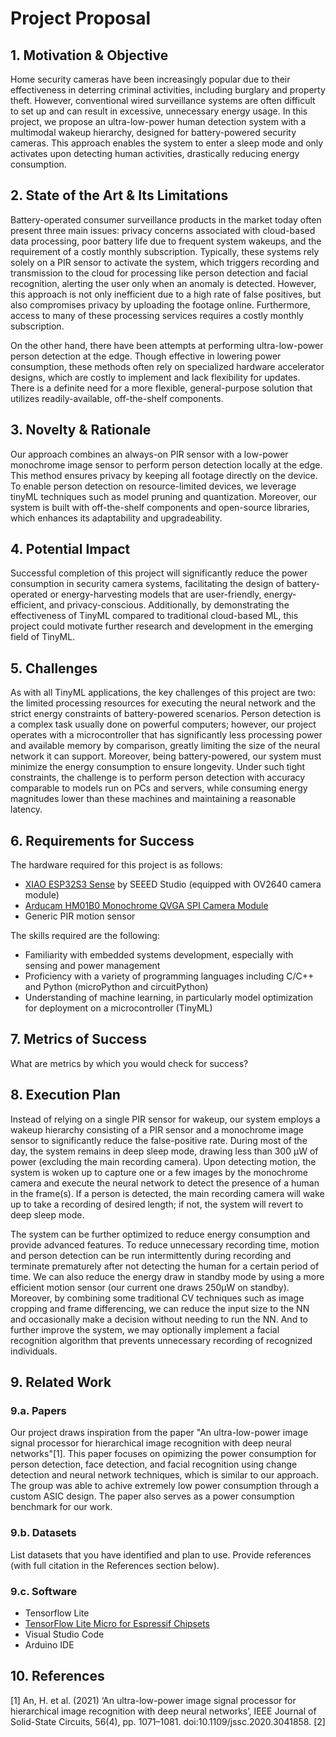 # Project Proposal

## 1. Motivation & Objective

Home security cameras have been increasingly popular due to their effectiveness in deterring criminal activities, including burglary and property theft. However, conventional wired surveillance systems are often difficult to set up and can result in excessive, unnecessary energy usage. In this project, we propose an ultra-low-power human detection system with a multimodal wakeup hierarchy, designed for battery-powered security cameras. This approach enables the system to enter a sleep mode and only activates upon detecting human activities, drastically reducing energy consumption.

## 2. State of the Art & Its Limitations

Battery-operated consumer surveillance products in the market today often present three main issues: privacy concerns associated with cloud-based data processing, poor battery life due to frequent system wakeups, and the requirement of a costly monthly subscription. Typically, these systems rely solely on a PIR sensor to activate the system, which triggers recording and transmission to the cloud for processing like person detection and facial recognition, alerting the user only when an anomaly is detected. However, this approach is not only inefficient due to a high rate of false positives, but also compromises privacy by uploading the footage online. Furthermore, access to many of these processing services requires a costly monthly subscription.

On the other hand, there have been attempts at performing ultra-low-power person detection at the edge. Though effective in lowering power consumption, these methods often rely on specialized hardware accelerator designs, which are costly to implement and lack flexibility for updates. There is a definite need for a more flexible, general-purpose solution that utilizes readily-available, off-the-shelf components.

## 3. Novelty & Rationale

Our approach combines an always-on PIR sensor with a low-power monochrome image sensor to perform person detection locally at the edge. This method ensures privacy by keeping all footage directly on the device. To enable person detection on resource-limited devices, we leverage tinyML techniques such as model pruning and quantization. Moreover, our system is built with off-the-shelf components and open-source libraries, which enhances its adaptability and upgradeability.

## 4. Potential Impact

Successful completion of this project will significantly reduce the power consumption in security camera systems, facilitating the design of battery-operated or energy-harvesting models that are user-friendly, energy-efficient, and privacy-conscious. Additionally, by demonstrating the effectiveness of TinyML compared to traditional cloud-based ML, this project could motivate further research and development in the emerging field of TinyML.

## 5. Challenges

As with all TinyML applications, the key challenges of this project are two: the limited processing resources for executing the neural network and the strict energy constraints of battery-powered scenarios. Person detection is a complex task usually done on powerful computers; however, our project operates with a microcontroller that has significantly less processing power and available memory by comparison, greatly limiting the size of the neural network it can support. Moreover, being battery-powered, our system must minimize the energy consumption to ensure longevity. Under such tight constraints, the challenge is to perform person detection with accuracy comparable to models run on PCs and servers, while consuming energy magnitudes lower than these machines and maintaining a reasonable latency.

## 6. Requirements for Success

The hardware required for this project is as follows:
* [XIAO ESP32S3 Sense](https://www.seeedstudio.com/XIAO-ESP32S3-Sense-p-5639.html) by SEEED Studio (equipped with OV2640 camera module) 
* [Arducam HM01B0 Monochrome QVGA SPI Camera Module](https://www.arducam.com/product/arducam-hm01b0-qvga-spi-camera-module-for-raspberry-pi-pico-2/)
* Generic PIR motion sensor

The skills required are the following:
* Familiarity with embedded systems development, especially with sensing and power management
* Proficiency with a variety of programming languages including C/C++ and Python (microPython and circuitPython)
* Understanding of machine learning, in particularly model optimization for deployment on a microcontroller (TinyML)


## 7. Metrics of Success

What are metrics by which you would check for success?

## 8. Execution Plan

Instead of relying on a single PIR sensor for wakeup, our system employs a wakeup hierarchy consisting of a PIR sensor and a monochrome image sensor to significantly reduce the false-positive rate. During most of the day, the system remains in deep sleep mode, drawing less than 300 µW of power (excluding the main recording camera). Upon detecting motion, the system is woken up to capture one or a few images by the monochrome camera and execute the neural network to detect the presence of a human in the frame(s). If a person is detected, the main recording camera will wake up to take a recording of desired length; if not, the system will revert to deep sleep mode. 

The system can be further optimized to reduce energy consumption and provide advanced features. To reduce unnecessary recording time, motion and person detection can be run intermittently during recording and terminate prematurely after not detecting the human for a certain period of time. We can also reduce the energy draw in standby mode by using a more efficient motion sensor (our current one draws 250µW on standby). Moreover, by combining some traditional CV techniques such as image cropping and frame differencing, we can reduce the input size to the NN and occasionally make a decision without needing to run the NN. And to further improve the system, we may optionally implement a facial recognition algorithm that prevents unnecessary recording of recognized individuals.

## 9. Related Work

### 9.a. Papers

Our project draws inspiration from the paper "An ultra-low-power image signal processor for hierarchical image recognition with deep neural networks"[1]. This paper focuses on opimizing the power consumption for person detection, face detection, and facial recognition using change detection and neural network techniques, which is similar to our approach. The group was able to achive extremely low power consumption through a custom ASIC design. The paper also serves as a power consumption benchmark for our work.

### 9.b. Datasets

List datasets that you have identified and plan to use. Provide references (with full citation in the References section below).

### 9.c. Software

* Tensorflow Lite
* [TensorFlow Lite Micro for Espressif Chipsets](https://github.com/espressif/esp-tflite-micro)
* Visual Studio Code
* Arduino IDE

## 10. References

[1] An, H. et al. (2021) ‘An ultra-low-power image signal processor for hierarchical image recognition with deep neural networks’, IEEE Journal of Solid-State Circuits, 56(4), pp. 1071–1081. doi:10.1109/jssc.2020.3041858. 
[2] 
